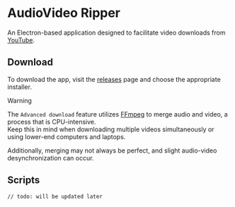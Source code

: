 # AudioVideo Ripper
An Electron-based application designed to facilitate video downloads from [YouTube](https://www.youtube.com/).

## Download  
To download the app, visit the [releases](https://github.com/KT-Trez/YouTube-Downloader/releases) page and choose the appropriate installer.  

> [!WARNING]  
> The `Advanced download` feature utilizes [FFmpeg](https://ffmpeg.org/) to merge audio and video, a process that is CPU-intensive.  
> Keep this in mind when downloading multiple videos simultaneously or using lower-end computers and laptops.  
>  
> Additionally, merging may not always be perfect, and slight audio-video desynchronization can occur.

## Scripts

`// todo: will be updated later`

